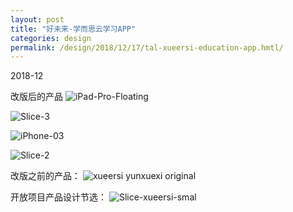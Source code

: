 ```yaml
---
layout: post
title: "好未来-学而思云学习APP"
categories: design
permalink: /design/2018/12/17/tal-xueersi-education-app.hmtl/
---
```


2018-12

改版后的产品
![iPad-Pro-Floating](https://i.loli.net/2019/03/01/5c78d46d729c1.jpg)

![Slice-3](https://i.loli.net/2019/03/01/5c78d471beec9.png)


![iPhone-03](https://i.loli.net/2019/03/01/5c78d46d2521b.jpg)

![Slice-2](https://i.loli.net/2019/03/01/5c78d46f4e2ef.png)

改版之前的产品：
![xueersi yunxuexi original ](https://i.loli.net/2019/03/01/5c78d46fe3f95.png)

开放项目产品设计节选：
![Slice-xueersi-smal](https://i.loli.net/2019/03/01/5c78d46a3c306.jpg)
